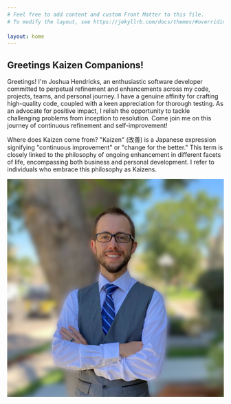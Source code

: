 ```yaml
---
# Feel free to add content and custom Front Matter to this file.
# To modify the layout, see https://jekyllrb.com/docs/themes/#overriding-theme-defaults

layout: home
---
```


## Greetings Kaizen Companions!

Greetings! I'm Joshua Hendricks, an enthusiastic software developer committed to perpetual refinement and enhancements across my code, projects, teams, and personal journey. I have a genuine affinity for crafting high-quality code, coupled with a keen appreciation for thorough testing. As an advocate for positive impact, I relish the opportunity to tackle challenging problems from inception to resolution. Come join me on this journey of continuous refinement and self-improvement! 

Where does Kaizen come from? "Kaizen" (改善) is a Japanese expression signifying "continuous improvement" or "change for the better." This term is closely linked to the philosophy of ongoing enhancement in different facets of life, encompassing both business and personal development. I refer to individuals who embrace this philosophy as Kaizens.  

![Joshua Hendricks](/assets/images/joshua_hendricks.jpg)


